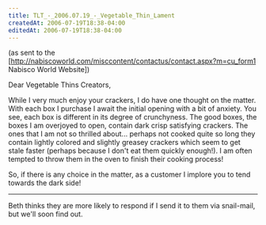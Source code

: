 ```yaml
---
title: TLT_-_2006.07.19_-_Vegetable_Thin_Lament
createdAt: 2006-07-19T18:38-04:00
editedAt: 2006-07-19T18:38-04:00
---
```


(as sent to the [http://nabiscoworld.com/misccontent/contactus/contact.aspx?m=cu_form1 Nabisco World Website])

Dear Vegetable Thins Creators,

While I very much enjoy your crackers, I do have one thought on the matter. With each box I purchase I await the initial opening with a bit of anxiety. You see, each box is different in its degree of crunchyness. The good boxes, the boxes I am overjoyed to open, contain dark crisp satisfying crackers. The ones that I am not so thrilled about... perhaps not cooked quite so long they contain lightly colored and slightly greasey crackers which seem to get stale faster (perhaps because I don't eat them quickly enough!). I am often tempted to throw them in the oven to finish their cooking process!

So, if there is any choice in the matter, as a customer I implore you to tend towards the dark side!

----

Beth thinks they are more likely to respond if I send it to them via snail-mail, but we'll soon find out.

